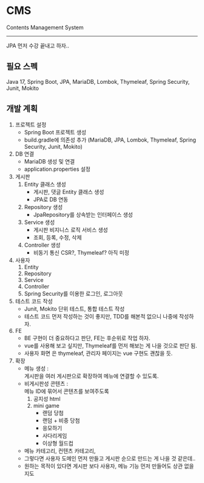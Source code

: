 # CMS

Contents Management System

---
  
JPA 먼저 수강 끝내고 하자..
  
## 필요 스펙

Java 17, Spring Boot, JPA, MariaDB, Lombok, Thymeleaf, Spring Security, Junit, Mokito

## 개발 계획

1. 프로젝트 설정
    - Spring Boot 프로젝트 생성
    - build.gradle에 의존성 추가 (MariaDB, JPA, Lombok, Thymeleaf, Spring Security, Junit, Mokito)
2. DB 연결
    - MariaDB 생성 및 연결
    - application.properties 설정
3. 게시판
    1. Entity 클래스 생성
        - 게시판, 댓글 Entity 클래스 생성
        - JPA로 DB 연동
    2. Repository 생성
        - JpaRepository를 상속받는 인터페이스 생성
    3. Service 생성
        - 게시판 비지니스 로직 서비스 생성
        - 조회, 등록, 수정, 삭제
    4. Controller 생성
        - 비동기 통신 CSR?, Thymeleaf? 아직 미정
4. 사용자
    1. Entity
    2. Repository
    3. Service
    4. Controller
    5. Spring Security를 이용한 로그인, 로그아웃
5. 테스트 코드 작성
    - Junit, Mokito 단위 테스트, 통합 테스트 작성
    - 테스트 코드 먼저 작성하는 것이 좋지만, TDD를 해본적 없으니 나중에 작성하자.
6. FE
    - BE 구현이 더 중요하다고 판단, FE는 후순위로 작업 하자.
    - vue를 사용해 보고 싶지만, Thymeleaf를 먼저 해보는 게 나을 것으로 판단 됨.
    - 사용자 화면 은 thymeleaf, 관리자 페이지는 vue 구현도 괜찮을 듯.
7. 확장
    - 메뉴 생성 :  
      게시판을 여러 게시판으로 확장하여 메뉴에 연결할 수 있도록.
    - 비게시판성 콘텐츠 :  
        메뉴 ID에 묶어서 콘텐츠를 보여주도록
        1. 공지성 html
        2. mini game  
            - 랜덤 당첨
            - 랜덤 + 비중 당첨
            - 응모하기
            - 사다리게임
            - 이상형 월드컵
    - 메뉴 카테고리, 컨텐츠 카테고리, 
    - 그렇다면 사용자 도메인 먼저 만들고 게시판 순으로 만드는 게 나을 것 같은데..
    - 원하는 목적이 있다면 게시판 보다 사용자, 메뉴 기능 먼저 만들어도 상관 없을지도

